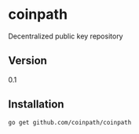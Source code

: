 coinpath
=========

Decentralized public key repository

Version
----

0.1

Installation
----

`go get github.com/coinpath/coinpath`
